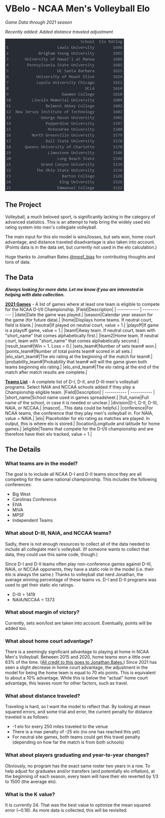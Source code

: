 # VBelo - NCAA Men's Volleyball Elo
*Game Data through 2021 season*

*Recently added: Added distance traveled adjustment*

![2022 Pre-season Rankings](/images/elo2021.12.29.png)

## The Project
Volleyball, a much beloved sport, is significantly lacking in the category of advanced statistics. This is an attempt to help bring the widely used elo rating system into men's collegiate volleyball.

The main input for this elo model is wins/losses, but sets won, home court advantage, and distance traveled disadvantage is also taken into account. (Points data is in the data set, but currently not used in the elo calculation.)

Huge thanks to Jonathan Bates [@mpsf_bias](http://www.twitter.com/mpsf_bias) for contributing thoughts and tons of data.

## The Data
***Always looking for more data. Let me know if you are interested in helping with data collection.***

**[2021 Games](inputs/games.csv)** - A list of games where at least one team is eligible to compete for the NCAA D-I/II Championship.
|Field|Description|
| ----------- | ----------- |
|date|Date the game was played.|
|season|Calendar year season for the game (for future data).|
|home|Displays home teams. If neutral court, field is blank.|
|neutral|If played on neutral court, value = 1.|
|playoff|If game is a playoff game, value = 1.|
|team1|Away team. If neutral court, team with "short_name" that comes alphabetically first.|
|team2|Home team. If neutral court, team with "short_name" that comes alphabetically second.|
|result_team#|Win = 1. Loss = 0.|
|sets_team#|Number of sets team# won.|
|points_team#|Number of total points team# scored in all sets.|
|elo_start_team#|The elo rating at the beginning of the match for team#.|
|probability_team#|Probability that team# will will the game given both teams beginning elo rating.|
|elo_end_team#|The elo rating at the end of the match after match results are complete.|

**[Teams List](inputs/teams.csv)** - A complete list of D-I, D-II, and D-III men's volleyball programs. Select NAIA and NCCAA schools added if they play a Championship eligible team.
|Field|Description|
| ----------- | ----------- |
|short_name|School name used in games spreadsheet.|
|full_name|Full name of the school, in case it is needed or unclear.|
|division|D-I, D-II, D-III, NAIA, or NCCAA.|
|mascot|...This data could be helpful.|
|conference|For NCAA teams, the conference that they play men's volleyball in. For NAIA, value = NAIA.|
|elo| Placeholder for elo rating as matches are played. In output, this is where elo is stored.|
|location|Longitude and latitude for home games.|
|eligible|Teams that compete for the D-I/II championship and are therefore have their elo tracked, value = 1.|

## The Details
### What teams are in the model?
The goal is to include all NCAA D-I and D-II teams since they are all competing for the same national championship. This includes the following conferences:
* Big West
* Carolinas Conference
* EIVA
* MIVA
* MPSF
* Independent Teams

### What about D-III, NAIA, and NCCAA teams?
Sadly, there is not enough resources to collect all of the data needed to include all collegiate men's volleyball. (If someone wants to collect that data, they could use this same code, though.)

Since D-I and D-II teams often play non-conference games against D-III, NAIA, or NCCAA opponents, they have a static role in the model (i.e. their elo is always the same.) Thanks to volleyball stat nerd Jonathan, the average winning percentage of these teams vs. D-I and D-II programs was used to get their static elo ratings.
* D-III = 1419
* NAIA/NCCAA = 1373

### What about margin of victory?
Currently, sets won/lost are taken into account. Eventually, points will be added too.

### What about home court advantage?
There is a seemingly significant advantage to playing at home in NCAA Men's Volleyball. Between 2015 and 2020, home teams won a little over 63% of the time. \([All credit to this goes to Jonathan Bates.](https://www.offtheblockblog.com/2021/04/data-analysis-home-court-not-as-important-during-2021-season/)\) Since 2021 has seen a slight decrease in home court advantage, the adjustment in the model for being the home team is equal to 70 elo points. This is equivalent to about a 10% advantage. While this is below the "actual" home court advantage, this leaves room for other factors, such as travel.

### What about distance traveled?
Traveling is hard, so I want the model to reflect that. By looking at mean squared errors, and some trial and error, the current penalty for distance traveled is as follows:
* -1 elo for every 250 miles traveled to the venue
* There is a max penalty of -25 elo (no one has reached this yet)
* For neutral site games, both teams could get this travel penalty (depending on how far the match is from both schools)

### What about players graduating and year-to-year changes?
Obviously, no program has the exact same roster two years in a row. To help adjust for graduates and/or transfers (and potentially elo inflation), at the beginning of each season, every team will have their elo reverted by 1/3 to 1500 (the average elo).

### What is the K value?
It is currently 24. That was the best value to optimize the mean squared error (~0.16). As more data is collected, this will be revisited.
